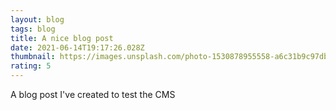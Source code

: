 ```yaml
---
layout: blog
tags: blog
title: A nice blog post
date: 2021-06-14T19:17:26.028Z
thumbnail: https://images.unsplash.com/photo-1530878955558-a6c31b9c97db?ixid=MnwxMjA3fDB8MHxwaG90by1wYWdlfHx8fGVufDB8fHx8&ixlib=rb-1.2.1&auto=format&fit=crop&w=1350&q=80
rating: 5
---
```

A blog post I've created to test the CMS